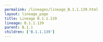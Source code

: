```yaml
---
permalink: /lineages/lineage_B.1.1.139.html
layout: lineage_page
title: Lineage B.1.1.139
lineage: B.1.1.139
parent: B.1.1
children: ['B.1.1.139']
---
```

